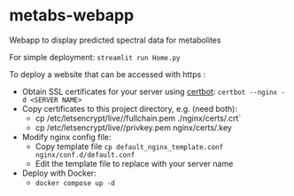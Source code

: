# metabs-webapp
Webapp to display predicted spectral data for metabolites

For simple deployment: `streamlit run Home.py`


To deploy a website that can be accessed with https :
- Obtain SSL certificates for your server using [certbot](https://certbot.eff.org/instructions?ws=nginx&os=pip): `certbot --nginx -d <SERVER NAME>`
- Copy certificates to this project directory, e.g. (need both):
	- cp /etc/letsencrypt/live/<SERVER NAME>/fullchain.pem ./nginx/certs/<SERVER NAME>.crt`
	- cp /etc/letsencrypt/live/<SERVER NAME>/privkey.pem nginx/certs/<SERVER NAME>.key
- Modify nginx config file:
	- Copy template file `cp default_nginx_template.conf nginx/conf.d/default.conf`
	- Edit the template file to replace <SERVER-NAME> with your server name
- Deploy with Docker:
	- `docker compose up -d`
